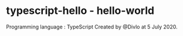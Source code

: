# typescript-hello - hello-world

Programming language : TypeScript
Created by @Divlo at 5 July 2020.
